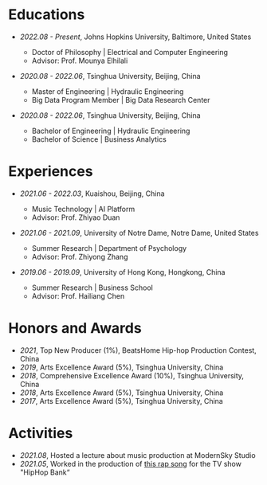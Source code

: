 # Educations
- *2022.08 - Present*, Johns Hopkins University, Baltimore, United States
    - Doctor of Philosophy \| Electrical and Computer Engineering
    - Advisor: Prof. Mounya Elhilali

- *2020.08 - 2022.06*, Tsinghua University, Beijing, China
    - Master of Engineering \| Hydraulic Engineering
    - Big Data Program Member \| Big Data Research Center
    
- *2020.08 - 2022.06*, Tsinghua University, Beijing, China
    - Bachelor of Engineering \| Hydraulic Engineering
    - Bachelor of Science \| Business Analytics

# Experiences
- *2021.06 - 2022.03*, Kuaishou, Beijing, China
  - Music Technology | AI Platform
  - Advisor: Prof. Zhiyao Duan

- *2021.06 - 2021.09*, University of Notre Dame, Notre Dame, United States
  - Summer Research | Department of Psychology
  - Advisor: Prof. Zhiyong Zhang

- *2019.06 - 2019.09*, University of Hong Kong, Hongkong, China
  - Summer Research | Business School
  - Advisor: Prof. Hailiang Chen


# Honors and Awards
- *2021*, Top New Producer (1%), BeatsHome Hip-hop Production Contest, China
- *2019*, Arts Excellence Award (5%), Tsinghua University, China
- *2018*, Comprehensive Excellence Award (10%), Tsinghua University, China
- *2018*, Arts Excellence Award (5%), Tsinghua University, China
- *2017*, Arts Excellence Award (5%), Tsinghua University, China


# Activities
- *2021.08*, Hosted a lecture about music production at ModernSky Studio
- *2021.05*, Worked in the production of [this rap song](https://www.youtube.com/watch?v=gJGmbaxkdaw) for the TV show "HipHop Bank“
